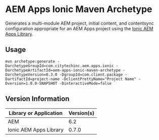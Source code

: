 # AEM Apps Ionic Maven Archetype

Generates a multi-module AEM project, initial content, and contentsync configuration appropriate for an AEM Apps project 
using the [Ionic AEM Apps Library](https://github.com/OlsonDigital/ionic-aem-apps).

## Usage

```
mvn archetype:generate -DarchetypeGroupId=com.citytechinc.aem.apps.ionic -DarchetypeArtifactId=aem-apps-ionic-maven-archetype -DarchetypeVersion=0.3.0 -DgroupId=com.client.package -DartifactId=project-name -DclientPrettyName="Project Name" -Dversion=1.0.0-SNAPSHOT -DinteractiveMode=false
```

## Version Information

Library or Application | Version(s)
---------------------- | ----------
AEM                    | 6.2
Ionic AEM Apps Library | 0.7.0